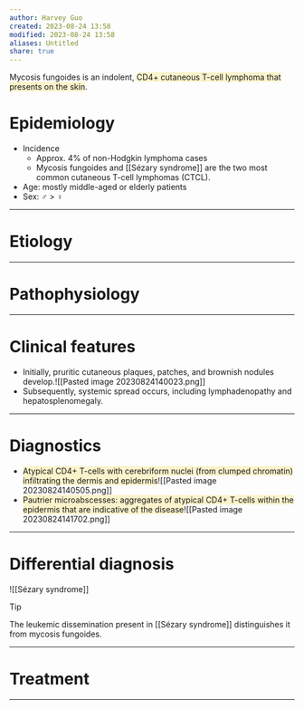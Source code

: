 ```yaml
---
author: Harvey Guo
created: 2023-08-24 13:58
modified: 2023-08-24 13:58
aliases: Untitled
share: true
---
```

Mycosis fungoides is an indolent, <span style="background:rgba(240, 200, 0, 0.2)">CD4+ cutaneous T-cell lymphoma that presents on the skin</span>.
# Epidemiology
- Incidence
	- Approx. 4% of non-Hodgkin lymphoma cases
	- Mycosis fungoides and [[Sézary syndrome]] are the two most common cutaneous T-cell lymphomas (CTCL).
- Age: mostly middle-aged or elderly patients
- Sex: ♂ > ♀

---
# Etiology


---
# Pathophysiology


---
# Clinical features
- Initially, pruritic cutaneous plaques, patches, and brownish nodules develop.![[Pasted image 20230824140023.png]]
- Subsequently, systemic spread occurs, including lymphadenopathy and hepatosplenomegaly.

---
# Diagnostics
- <span style="background:rgba(240, 200, 0, 0.2)">Atypical CD4+ T-cells with cerebriform nuclei (from clumped chromatin) infiltrating the dermis and epidermis</span>![[Pasted image 20230824140505.png]]
- <span style="background:rgba(240, 200, 0, 0.2)">Pautrier microabscesses: aggregates of atypical CD4+ T-cells within the epidermis that are indicative of the disease</span>![[Pasted image 20230824141702.png]]

---
# Differential diagnosis
![[Sézary syndrome]]
>[!tip] 
>The leukemic dissemination present in [[Sézary syndrome]] distinguishes it from mycosis fungoides.

---
# Treatment


---
